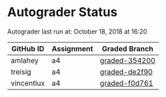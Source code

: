 # Autograder Status
Autograder last run at: October 18, 2018 at 16:20

| GitHub ID | Assignment | Graded Branch |
|-----------|------------|---------------|
| amlahey | a4 | [graded-354200](https://github.com/Fall2018COMP401-001/a4-amlahey/tree/graded-354200) | 
| treisig | a4 | [graded-de2f90](https://github.com/Fall2018COMP401-001/a4-treisig/tree/graded-de2f90) | 
| vincentlux | a4 | [graded-f0d761](https://github.com/Fall2018COMP401-001/a4-vincentlux/tree/graded-f0d761) | 
